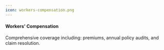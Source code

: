 ```yaml
---
icon: workers-compensation.png
---
```


#### Workers' Compensation

Comprehensive coverage including: premiums, annual policy audits, and claim resolution.

